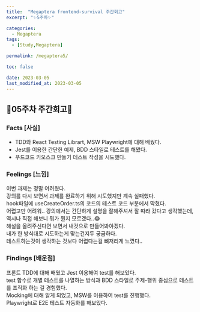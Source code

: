 ```yaml
---
title:  "Megaptera frontend-survival 주간회고"
excerpt: "✨5주차✨"

categories:
  - Megaptera
tags:
  - [Study,Megaptera]

permalink: /megaptera5/

toc: false

date: 2023-03-05
last_modified_at: 2023-03-05
---
```

## 💫05주차 주간회고💫

### Facts [사실]
- TDD와 React Testing Librart, MSW Playwright에 대해 배웠다.
- Jest를 이용한 간단한 예제, BDD 스타일로 테스트를 해봤다.
- 푸드코드 키오스크 만들기 테스트 작성을 시도했다.

### Feelings [느낌]
이번 과제는 정말 어려웠다.\
강의를 다시 보면서 과제를 완료하기 위해 시도했지만 계속 실패했다.\
hook파일에 useCreateOrder.ts의 코드의 테스트 코드 부분에서 막혔다.\
어렵고만 어려워.. 강의에서는 간단하게 설명을 잘해주셔서 잘 따라 갔다고 생각했는데,\
역시나 직접 해보니 뭐가 뭔지 모르겠다..😂\
해설을 올려주신다면 보면서 내것으로 만들어봐야겠다.\
내가 한 방식대로 시도하는게 맞는건지두 궁금하다.\
테스트하는것이 생각하는 것보다 어렵다는걸 뼈저리게 느꼈다..

### Findings [배운점]
프론트 TDD에 대해 배웠고 Jest 이용해여 test를 해보았다.\
test 함수로 개별 테스트를 나열하는 방식과 BDD 스타일로 주제-행위 중심으로 테스트를 조직화 하는 걸 경험했다.\
Mocking에 대해 알게 되었고, MSW를 이용하여 test를 진행했다.\
Playwright로 E2E 테스트 자동화를 해보았다.
